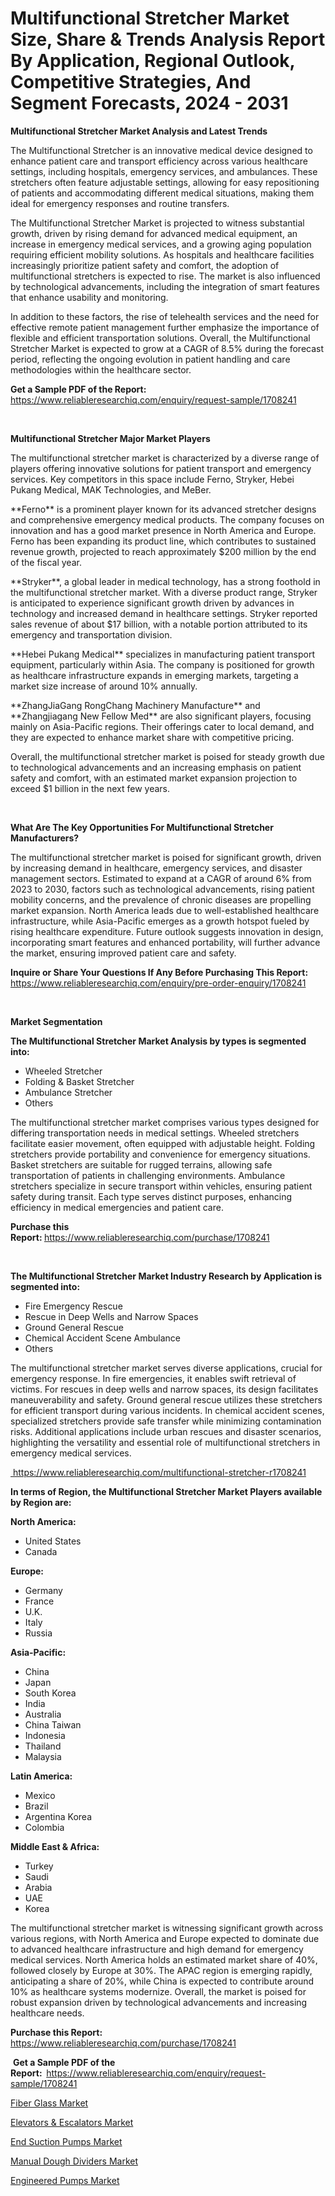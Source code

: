 <p><h1>Multifunctional Stretcher Market Size, Share & Trends Analysis Report By Application, Regional Outlook, Competitive Strategies, And Segment Forecasts, 2024 - 2031</h1></p><p><strong>Multifunctional Stretcher Market Analysis and Latest Trends</strong></p>
<p><p>The Multifunctional Stretcher is an innovative medical device designed to enhance patient care and transport efficiency across various healthcare settings, including hospitals, emergency services, and ambulances. These stretchers often feature adjustable settings, allowing for easy repositioning of patients and accommodating different medical situations, making them ideal for emergency responses and routine transfers.</p><p>The Multifunctional Stretcher Market is projected to witness substantial growth, driven by rising demand for advanced medical equipment, an increase in emergency medical services, and a growing aging population requiring efficient mobility solutions. As hospitals and healthcare facilities increasingly prioritize patient safety and comfort, the adoption of multifunctional stretchers is expected to rise. The market is also influenced by technological advancements, including the integration of smart features that enhance usability and monitoring.</p><p>In addition to these factors, the rise of telehealth services and the need for effective remote patient management further emphasize the importance of flexible and efficient transportation solutions. Overall, the Multifunctional Stretcher Market is expected to grow at a CAGR of 8.5% during the forecast period, reflecting the ongoing evolution in patient handling and care methodologies within the healthcare sector.</p></p>
<p><strong>Get a Sample PDF of the Report:&nbsp;</strong> <a href="https://www.reliableresearchiq.com/enquiry/request-sample/1708241?utm_campaign=100&utm_medium=2&utm_source=Github&utm_content=ia&utm_term=18122024&utm_id=multifunctional-stretcher">https://www.reliableresearchiq.com/enquiry/request-sample/1708241</a></p>
<p>&nbsp;</p>
<p><strong>Multifunctional Stretcher Major Market Players</strong></p>
<p><p>The multifunctional stretcher market is characterized by a diverse range of players offering innovative solutions for patient transport and emergency services. Key competitors in this space include Ferno, Stryker, Hebei Pukang Medical, MAK Technologies, and MeBer.</p><p>**Ferno** is a prominent player known for its advanced stretcher designs and comprehensive emergency medical products. The company focuses on innovation and has a good market presence in North America and Europe. Ferno has been expanding its product line, which contributes to sustained revenue growth, projected to reach approximately $200 million by the end of the fiscal year.</p><p>**Stryker**, a global leader in medical technology, has a strong foothold in the multifunctional stretcher market. With a diverse product range, Stryker is anticipated to experience significant growth driven by advances in technology and increased demand in healthcare settings. Stryker reported sales revenue of about $17 billion, with a notable portion attributed to its emergency and transportation division.</p><p>**Hebei Pukang Medical** specializes in manufacturing patient transport equipment, particularly within Asia. The company is positioned for growth as healthcare infrastructure expands in emerging markets, targeting a market size increase of around 10% annually.</p><p>**ZhangJiaGang RongChang Machinery Manufacture** and **Zhangjiagang New Fellow Med** are also significant players, focusing mainly on Asia-Pacific regions. Their offerings cater to local demand, and they are expected to enhance market share with competitive pricing. </p><p>Overall, the multifunctional stretcher market is poised for steady growth due to technological advancements and an increasing emphasis on patient safety and comfort, with an estimated market expansion projection to exceed $1 billion in the next few years.</p></p>
<p>&nbsp;</p>
<p><strong>What Are The Key Opportunities For Multifunctional Stretcher Manufacturers?</strong></p>
<p><p>The multifunctional stretcher market is poised for significant growth, driven by increasing demand in healthcare, emergency services, and disaster management sectors. Estimated to expand at a CAGR of around 6% from 2023 to 2030, factors such as technological advancements, rising patient mobility concerns, and the prevalence of chronic diseases are propelling market expansion. North America leads due to well-established healthcare infrastructure, while Asia-Pacific emerges as a growth hotspot fueled by rising healthcare expenditure. Future outlook suggests innovation in design, incorporating smart features and enhanced portability, will further advance the market, ensuring improved patient care and safety.</p></p>
<p><strong>Inquire or Share Your Questions If Any Before Purchasing This Report:</strong> <a href="https://www.reliableresearchiq.com/enquiry/pre-order-enquiry/1708241?utm_campaign=100&utm_medium=2&utm_source=Github&utm_content=ia&utm_term=18122024&utm_id=multifunctional-stretcher">https://www.reliableresearchiq.com/enquiry/pre-order-enquiry/1708241</a></p>
<p>&nbsp;</p>
<p><strong>Market Segmentation</strong></p>
<p><strong>The Multifunctional Stretcher Market Analysis by types is segmented into:</strong></p>
<p><ul><li>Wheeled Stretcher</li><li>Folding & Basket Stretcher</li><li>Ambulance Stretcher</li><li>Others</li></ul></p>
<p><p>The multifunctional stretcher market comprises various types designed for differing transportation needs in medical settings. Wheeled stretchers facilitate easier movement, often equipped with adjustable height. Folding stretchers provide portability and convenience for emergency situations. Basket stretchers are suitable for rugged terrains, allowing safe transportation of patients in challenging environments. Ambulance stretchers specialize in secure transport within vehicles, ensuring patient safety during transit. Each type serves distinct purposes, enhancing efficiency in medical emergencies and patient care.</p></p>
<p><strong>Purchase this Report:&nbsp;</strong><a href="https://www.reliableresearchiq.com/purchase/1708241?utm_campaign=100&utm_medium=2&utm_source=Github&utm_content=ia&utm_term=18122024&utm_id=multifunctional-stretcher">https://www.reliableresearchiq.com/purchase/1708241</a></p>
<p>&nbsp;</p>
<p><strong>The Multifunctional Stretcher Market Industry Research by Application is segmented into:</strong></p>
<p><ul><li>Fire Emergency Rescue</li><li>Rescue in Deep Wells and Narrow Spaces</li><li>Ground General Rescue</li><li>Chemical Accident Scene Ambulance</li><li>Others</li></ul></p>
<p><p>The multifunctional stretcher market serves diverse applications, crucial for emergency response. In fire emergencies, it enables swift retrieval of victims. For rescues in deep wells and narrow spaces, its design facilitates maneuverability and safety. Ground general rescue utilizes these stretchers for efficient transport during various incidents. In chemical accident scenes, specialized stretchers provide safe transfer while minimizing contamination risks. Additional applications include urban rescues and disaster scenarios, highlighting the versatility and essential role of multifunctional stretchers in emergency medical services.</p></p>
<p><a href="https://www.reliableresearchiq.com/multifunctional-stretcher-r1708241?utm_campaign=100&utm_medium=2&utm_source=Github&utm_content=ia&utm_term=18122024&utm_id=multifunctional-stretcher">&nbsp;https://www.reliableresearchiq.com/multifunctional-stretcher-r1708241</a></p>
<p><strong>In terms of Region, the Multifunctional Stretcher Market Players available by Region are:</strong></p>
<p>
    <p> <strong> North America: </strong>
        <ul>
            <li>United States</li>
            <li>Canada</li>
        </ul>
        </p> 
    <p> <strong> Europe: </strong>
        <ul>
            <li>Germany</li>
            <li>France</li>
            <li>U.K.</li>
            <li>Italy</li>
            <li>Russia</li>
        </ul>
        </p> 
    <p> <strong> Asia-Pacific: </strong>
        <ul>
            <li>China</li>
            <li>Japan</li>
            <li>South Korea</li>
            <li>India</li>
            <li>Australia</li>
            <li>China Taiwan</li>
            <li>Indonesia</li>
            <li>Thailand</li>
            <li>Malaysia</li>
        </ul>
        </p> 
    <p> <strong> Latin America: </strong>
        <ul>
            <li>Mexico</li>
            <li>Brazil</li>
            <li>Argentina Korea</li>
            <li>Colombia</li>
        </ul>
        </p> 
    <p> <strong> Middle East & Africa: </strong>
        <ul>
            <li>Turkey</li>
            <li>Saudi</li>
            <li>Arabia</li>
            <li>UAE</li>
            <li>Korea</li>
        </ul>
    </p>
    </p>
<p><p>The multifunctional stretcher market is witnessing significant growth across various regions, with North America and Europe expected to dominate due to advanced healthcare infrastructure and high demand for emergency medical services. North America holds an estimated market share of 40%, followed closely by Europe at 30%. The APAC region is emerging rapidly, anticipating a share of 20%, while China is expected to contribute around 10% as healthcare systems modernize. Overall, the market is poised for robust expansion driven by technological advancements and increasing healthcare needs.</p></p>
<p><strong>Purchase this Report: </strong><a href="https://www.reliableresearchiq.com/purchase/1708241?utm_campaign=100&utm_medium=2&utm_source=Github&utm_content=ia&utm_term=18122024&utm_id=multifunctional-stretcher">https://www.reliableresearchiq.com/purchase/1708241</a></p>
<p>&nbsp;<strong>Get a Sample PDF of the Report:&nbsp;&nbsp;</strong><a href="https://www.reliableresearchiq.com/enquiry/request-sample/1708241?utm_campaign=100&utm_medium=2&utm_source=Github&utm_content=ia&utm_term=18122024&utm_id=multifunctional-stretcher">https://www.reliableresearchiq.com/enquiry/request-sample/1708241</a></p>
<p><strong></strong></p>
<p><p><a href="https://www.linkedin.com/pulse/fiber-glass-market-structure-size-analysis-cagr-55-from-2024-2031-fqa8c?utm_campaign=100&utm_medium=2&utm_source=Github&utm_content=ia&utm_term=18122024&utm_id=multifunctional-stretcher">Fiber Glass Market</a></p><p><a href="https://www.linkedin.com/pulse/robust-growth-anticipated-elevators-escalators-market-cagr-hpyqf?utm_campaign=100&utm_medium=2&utm_source=Github&utm_content=ia&utm_term=18122024&utm_id=multifunctional-stretcher">Elevators & Escalators Market</a></p><p><a href="https://www.linkedin.com/pulse/end-suction-pumps-market-size-2024-2031-technology-deployment-7kizf?utm_campaign=100&utm_medium=2&utm_source=Github&utm_content=ia&utm_term=18122024&utm_id=multifunctional-stretcher">End Suction Pumps Market</a></p><p><a href="https://github.com/stephaniwo144/Market-Research-Report-List-1/blob/main/manual-dough-dividers-market.md?utm_campaign=100&utm_medium=2&utm_source=Github&utm_content=ia&utm_term=18122024&utm_id=multifunctional-stretcher">Manual Dough Dividers Market</a></p><p><a href="https://www.linkedin.com/pulse/comprehensive-market-analysis-engineered-pumps-trends-share-pbx4f?utm_campaign=100&utm_medium=2&utm_source=Github&utm_content=ia&utm_term=18122024&utm_id=multifunctional-stretcher">Engineered Pumps Market</a></p></p>